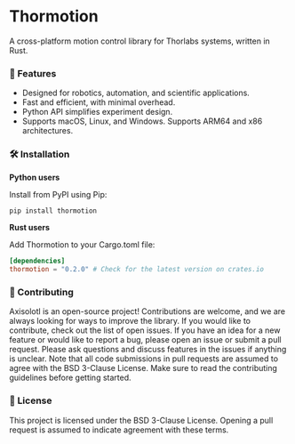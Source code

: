 # Thormotion

A cross-platform motion control library for Thorlabs systems, written in Rust.

### 🚀 Features
- Designed for robotics, automation, and scientific applications.
- Fast and efficient, with minimal overhead.
- Python API simplifies experiment design.
- Supports macOS, Linux, and Windows. Supports ARM64 and x86 architectures.

### 🛠️ Installation

**Python users**

Install from PyPI using Pip:

```python
pip install thormotion
```

**Rust users**

Add Thormotion to your Cargo.toml file:

```toml
[dependencies]
thormotion = "0.2.0" # Check for the latest version on crates.io
```

### 🤝 Contributing

Axisolotl is an open-source project! Contributions are welcome, and we are always looking for ways to improve the library. 
If you would like to contribute, check out the list of open issues. 
If you have an idea for a new feature or would like to report a bug, please open an issue or submit a pull request. 
Please ask questions and discuss features in the issues if anything is unclear. 
Note that all code submissions in pull requests are assumed to agree with the BSD 3-Clause License. 
Make sure to read the contributing guidelines before getting started.

### 📝 License

This project is licensed under the BSD 3-Clause License. 
Opening a pull request is assumed to indicate agreement with these terms.